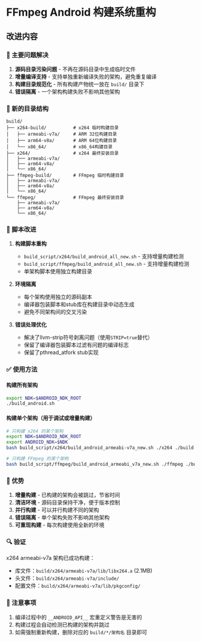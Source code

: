 # FFmpeg Android 构建系统重构

## 改进内容

### 🎯 主要问题解决
1. **源码目录污染问题** - 不再在源码目录中生成临时文件
2. **增量编译支持** - 支持单独重新编译失败的架构，避免重复编译
3. **构建目录规范化** - 所有构建产物统一放在 `build/` 目录下
4. **错误隔离** - 一个架构构建失败不影响其他架构

### 📁 新的目录结构
```
build/
├── x264-build/          # x264 临时构建目录
│   ├── armeabi-v7a/     # ARM 32位构建目录
│   ├── arm64-v8a/       # ARM 64位构建目录
│   └── x86_64/          # x86_64构建目录
├── x264/                # x264 最终安装目录
│   ├── armeabi-v7a/
│   ├── arm64-v8a/
│   └── x86_64/
├── ffmpeg-build/        # FFmpeg 临时构建目录
│   ├── armeabi-v7a/
│   ├── arm64-v8a/
│   └── x86_64/
└── ffmpeg/              # FFmpeg 最终安装目录
    ├── armeabi-v7a/
    ├── arm64-v8a/
    └── x86_64/
```

### 🔧 脚本改进
1. **构建脚本重构**
   - `build_script/x264/build_android_all_new.sh` - 支持增量构建检测
   - `build_script/ffmpeg/build_android_all_new.sh` - 支持增量构建检测
   - 单架构脚本使用独立构建目录

2. **环境隔离**
   - 每个架构使用独立的源码副本
   - 编译器包装脚本和stub库在构建目录中动态生成
   - 避免不同架构间的交叉污染

3. **错误处理优化**
   - 解决了llvm-strip符号剥离问题（使用`STRIP=true`替代）
   - 保留了编译器包装脚本过滤有问题的编译标志
   - 保留了pthread_atfork stub实现

### ✅ 使用方法

#### 构建所有架构
```bash
export NDK=$ANDROID_NDK_ROOT
./build_android.sh
```

#### 构建单个架构（用于调试或增量构建）
```bash
# 只构建 x264 的某个架构
export NDK=$ANDROID_NDK_ROOT
export ANDROID_NDK=$NDK
bash build_script/x264/build_android_armeabi-v7a_new.sh ./x264 ./build

# 只构建 FFmpeg 的某个架构
bash build_script/ffmpeg/build_android_armeabi_v7a_new.sh ./ffmpeg ./build
```

### 🚀 优势
1. **增量构建** - 已构建的架构会被跳过，节省时间
2. **清洁环境** - 源码目录保持干净，便于版本控制
3. **并行构建** - 可以并行构建不同的架构
4. **错误隔离** - 单个架构失败不影响其他架构
5. **可重现构建** - 每次构建使用全新的环境

### 🔍 验证
x264 armeabi-v7a 架构已成功构建：
- 库文件：`build/x264/armeabi-v7a/lib/libx264.a` (2.1MB)
- 头文件：`build/x264/armeabi-v7a/include/`
- 配置文件：`build/x264/armeabi-v7a/lib/pkgconfig/`

### 📝 注意事项
1. 编译过程中的 `__ANDROID_API__` 宏重定义警告是无害的
2. 构建过程会自动检测已构建的架构并跳过
3. 如需强制重新构建，删除对应的 `build/*/架构名` 目录即可
